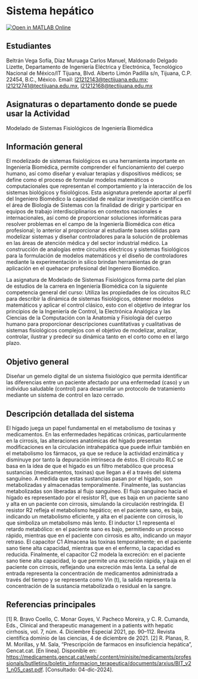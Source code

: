 

# Sistema hepático
[![Open in MATLAB Online](https://www.mathworks.com/images/responsive/global/open-in-matlab-online.svg)](https://matlab.mathworks.com/open/github/v1?repo=MaldonadoDelgadoLizette/Sistema-hep-tico-Cirrosis)
## Estudiantes
Beltrán Vega Sofía, Díaz Muruaga Carlos Manuel, Maldonado Delgado Lizette, 
Departamento de Ingeniería Eléctrica y Electrónica, Tecnológico Nacional de México/IT Tijuana, Blvd. Alberto Limón Padilla s/n, Tijuana, C.P. 22454, B.C., México. Email: l21212143@tectijuana.edu.mx; l21212741@tectijuana.edu.mx, l21212168@tectijuana.edu.mx

## Asignaturas o departamento donde se puede usar la Actividad
Modelado de Sistemas Fisiológicos de Ingeniería Biomédica

## Información general
El modelizado de sistemas fisiológicos es una herramienta importante en Ingeniería Biomédica, permite comprender el funcionamiento del cuerpo humano, así como diseñar y evaluar terapias y dispositivos médicos; se define como el proceso de formular modelos matemáticos o computacionales que representan el comportamiento y la interacción de los sistemas biológicos y fisiológicos. Esta asignatura pretende aportar al perfil del Ingeniero Biomédico la capacidad de realizar investigación científica en el área de Biología de Sistemas con la finalidad de dirigir y participar en equipos de trabajo interdisciplinarios en contextos nacionales e internacionales, así como de proporcionar soluciones informáticas para resolver problemas en el campo de la Ingeniería Biomédica con ética profesional; lo anterior al proporcionar al estudiante bases sólidas para modelizar sistemas y diseñar controladores para la solución de problemas en las áreas de atención médica y del sector industrial médico. La construcción de analogías entre circuitos eléctricos y sistemas fisiológicos para la formulación de modelos matemáticos y el diseño de controladores mediante la experimentación in silico brindan herramientas de gran aplicación en el quehacer profesional del Ingeniero Biomédico.

La asignatura de Modelado de Sistemas Fisiológicos forma parte del plan de estudios de la carrera en Ingeniería Biomédica con la siguiente competencia general del curso: Utiliza las propiedades de los circuitos RLC para describir la dinámica de sistemas fisiológicos, obtener modelos matemáticos y aplicar el control clásico, esto con el objetivo de integrar los principios de la Ingeniería de Control, la Electrónica Analógica y las Ciencias de la Computación con la Anatomía y Fisiología del cuerpo humano para proporcionar descripciones cuantitativas y cualitativas de sistemas fisiológicos complejos con el objetivo de modelizar, analizar, controlar, ilustrar y predecir su dinámica tanto en el corto como en el largo plazo.

## Objetivo general
Diseñar un gemelo digital de un sistema fisiológico que permita identificar las diferencias entre un paciente afectado por una enfermedad (caso) y un individuo saludable (control) para desarrollar un protocolo de tratamiento mediante un sistema de control en lazo cerrado.

## Descripción detallada del sistema
El hígado juega un papel fundamental en el metabolismo de toxinas y medicamentos.  En las enfermedades hepáticas crónicas, particularmente en la cirrosis, las alteraciones anatómicas del hígado presentan modificaciones en la circulación intrahepática que puede influir también en el metabolismo los fármacos, ya que se reduce la actividad enzimática y disminuye por tanto la depuración intrínseca de éstos.
El circuito RLC se basa en la idea de que el hígado es un filtro metabólico que procesa sustancias (medicamentos, toxinas) que llegan a él a través del sistema sanguíneo. A medida que estas sustancias pasan por el hígado, son metabolizadas y almacenadas temporalmente. Finalmente, las sustancias metabolizadas son liberadas al flujo sanguíneo.
El flujo sanguíneo hacia el hígado es representado por el resistor  R1​, que es baja en un paciente sano y alta en un paciente con cirrosis, simulando la circulación restringida. El resistor R2​ refleja el metabolismo hepático; en el paciente sano, es baja, indicando un metabolismo eficiente, y alta en el paciente con cirrosis, lo que simboliza un metabolismo más lento. El inductor L1​ representa el retardo metabólico: en el paciente sano es bajo, permitiendo un proceso rápido, mientras que en el paciente con cirrosis es alto, indicando un mayor retraso. El capacitor C1 Almacena las toxinas temporalmente; en el paciente sano tiene alta capacidad, mientras que en el enfermo, la capacidad es reducida. Finalmente, el capacitor C2 modela la excreción: en el paciente sano tiene alta capacidad, lo que permite una excreción rápida, y baja en el paciente con cirrosis, reflejando una excreción más lenta.
La señal de entrada representa la concentración de medicamentos administrada a través del tiempo y se representa como Vin (t), la salida representa la concentración de la sustancia metabolizada o residual en la sangre.

## Referencias principales
[1] R. Bravo Coello, C. Monar Goyes, V. Pacheco Moreira, y C. R. Cumanda, Eds., Clinical and therapeutic management in a patients with hepatic cirrhosis, vol. 7, núm. 4. Diciembre Especial 2021, pp. 90–112. Revista científica dominio de las ciencias, 4 de diciembre de 2021.
[2] R. Planas, R. M. Morillas, y M. Sala, “Prescripción de farmacos en insuficiencia hepática”, Gencat.cat. [En línea]. Disponible en: https://medicaments.gencat.cat/web/.content/minisite/medicaments/professionals/butlletins/boletin_informacion_terapeutica/documents/arxius/BIT_v21_n05_cast.pdf. [Consultado: 04-dic-2024].
